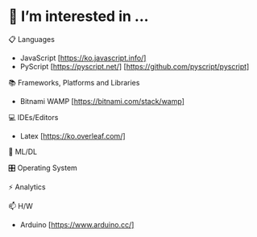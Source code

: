 # 👯 I’m interested in ...

📋 Languages
- JavaScript [https://ko.javascript.info/]
- PyScript [https://pyscript.net/] [https://github.com/pyscript/pyscript]



📚 Frameworks, Platforms and Libraries
- Bitnami WAMP [https://bitnami.com/stack/wamp]

💻 IDEs/Editors
- Latex [https://ko.overleaf.com/]



🍗 ML/DL




🎛️ Operating System



⚡ Analytics



📫 H/W
- Arduino  [https://www.arduino.cc/]
